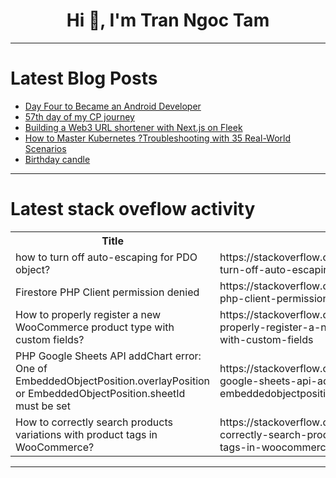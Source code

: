 <h1 align="center">Hi 👋, I'm Tran Ngoc Tam</h1>

---

# Latest Blog Posts 
<!-- BLOG-POST-LIST:START -->
- [Day Four to Became an Android Developer](https://dev.to/himagaur2708/day-four-to-became-an-android-developer-2apg)
- [57th day of my CP journey](https://dev.to/prasanna2910/57th-day-of-my-cp-journey-36bm)
- [Building a Web3 URL shortener with Next.js on Fleek](https://dev.to/fleek/building-a-web3-url-shortener-with-nextjs-on-fleek-hbb)
- [How to Master Kubernetes ?Troubleshooting with 35 Real-World Scenarios](https://dev.to/vellanki/how-to-master-kubernetes-troubleshooting-with-35-real-world-scenarios-20ap)
- [Birthday candle](https://dev.to/ega_janiva_e3387d6f7940ce/birthday-candle-3mm0)
<!-- BLOG-POST-LIST:END -->

---

# Latest stack oveflow activity
<table>
  <tr><th>Title</th><th>Link</th></tr>
  <!-- STACKOVERFLOW:START --><tr><td>how to turn off auto-escaping for PDO object?</td><td>https://stackoverflow.com/questions/79285085/how-to-turn-off-auto-escaping-for-pdo-object</td></tr><tr><td>Firestore PHP Client permission denied</td><td>https://stackoverflow.com/questions/79285075/firestore-php-client-permission-denied</td></tr><tr><td>How to properly register a new WooCommerce product type with custom fields?</td><td>https://stackoverflow.com/questions/79284960/how-to-properly-register-a-new-woocommerce-product-type-with-custom-fields</td></tr><tr><td>PHP Google Sheets API addChart error: One of EmbeddedObjectPosition.overlayPosition or EmbeddedObjectPosition.sheetId must be set</td><td>https://stackoverflow.com/questions/79284878/php-google-sheets-api-addchart-error-one-of-embeddedobjectposition-overlayposit</td></tr><tr><td>How to correctly search products variations with product tags in WooCommerce?</td><td>https://stackoverflow.com/questions/79284712/how-to-correctly-search-products-variations-with-product-tags-in-woocommerce</td></tr><!-- STACKOVERFLOW:END -->
</table>

---


